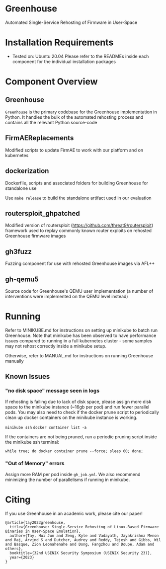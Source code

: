 # Greenhouse
Automated Single-Service Rehosting of Firmware in User-Space

# Installation Requirements
- Tested on: Ubuntu 20.04
Please refer to the READMEs inside each component for the individual installation packages

# Component Overview
## Greenhouse
`Greenhouse` is the primary codebase for the Greenhouse implementation in Python.
It handles the bulk of the automated rehosting process and contains all the relevant Python source-code

## FirmAEReplacements
Modified scripts to update FirmAE to work with our platform and on kubernetes

## dockerization
Dockerfile, scripts and associated folders for building Greenhouse for standalone use

Use `make release` to build the standalone artifact used in our evaluation

## routersploit_ghpatched
Modified version of routersploit (https://github.com/threat9/routersploit) framework used to replay commonly known router exploits on rehosted Greenhouse firmware images 

## gh3fuzz
Fuzzing component for use with rehosted Greenhouse images via AFL++

## gh-qemu5
Source code for Greenhouse's QEMU user implementation (a number of interventions were implemented on the QEMU level instead)

# Running

Refer to MINIKUBE.md for instructions on setting up minikube to batch run Greenhouse. Note that minikube has been observed to have performance issues compared to running in a full kubernetes cluster - some samples may not rehost correctly inside a minikube setup.

Otherwise, refer to MANUAL.md for instructions on running Greenhouse manually

## Known Issues

### "no disk space" message seen in logs

If rehosting is failing due to lack of disk space, please assign more disk space to the minikube instance (~16gb per pod) and run fewer parallel pods. You may also need to check if the docker prune script to periodically clean up docker containers on the minikube instance is working.

`minikube ssh`
`docker container list -a`

If the containers are not being pruned, run a periodic pruning script inside the minikube ssh terminal:

`while true; do docker container prune --force; sleep 60; done;`

### "Out of Memory" errors

Assign more RAM per pod inside `gh_job.yml`. We also recommend minimizing the number of parallelisms if running in minikube.

# Citing

If you use Greenhouse in an academic work, please cite our paper!

```
@article{tay2023greenhouse,
  title={Greenhouse: Single-Service Rehosting of Linux-Based Firmware Binaries in User-Space Emulation},
  author={Tay, Hui Jun and Zeng, Kyle and Vadayath, Jayakrishna Menon and Raj, Arvind S and Dutcher, Audrey and Reddy, Tejesh and Gibbs, Wil and Basque, Zion Leonahenahe and Dong, Fangzhou and Doupe, Adam and others},
  booktitle={32nd USENIX Security Symposium (USENIX Security 23)},
  year={2023}
}
```
